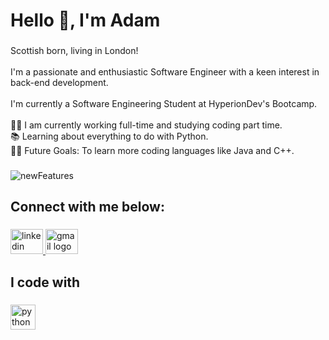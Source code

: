 <h1 align="left">Hello 👋, I'm Adam</h1>

###

<p align="left">Scottish born, living in London!<br><br>I'm a passionate and enthusiastic Software Engineer with a keen interest in back-end development. <br><br>I'm currently a Software Engineering Student at HyperionDev's Bootcamp.<br><br>👨‍💻 I am currently working full-time and studying coding part time.<br>📚 Learning about everything to do with Python.<br>💪🏼 Future Goals: To learn more coding languages like Java and C++.</p>

###

![newFeatures](https://github.com/adamlacey/adamlacey/assets/153545317/b8526ba8-b3a0-4ba8-b93f-eb0bc2f595ac)

<h2 align="left">Connect with me below:</h2>

###

<div align="left">
  <a href="https://www.linkedin.com/in/adamklacey/" target="_blank">
    <img src="https://raw.githubusercontent.com/maurodesouza/profile-readme-generator/master/src/assets/icons/social/linkedin/default.svg" width="52" height="40" alt="linkedin logo"  />
  </a>
  <a href="mailto:adamlacey06@gmail.com" target="_blank">
    <img src="https://raw.githubusercontent.com/maurodesouza/profile-readme-generator/master/src/assets/icons/social/gmail/default.svg" width="52" height="40" alt="gmail logo"  />
  </a>
</div>

###

<h2 align="left">I code with</h2>

###

<div align="left">
  <img src="https://cdn.jsdelivr.net/gh/devicons/devicon/icons/python/python-original.svg" height="40" alt="python logo"  />
</div>

###

<p align="left"></p>

###
